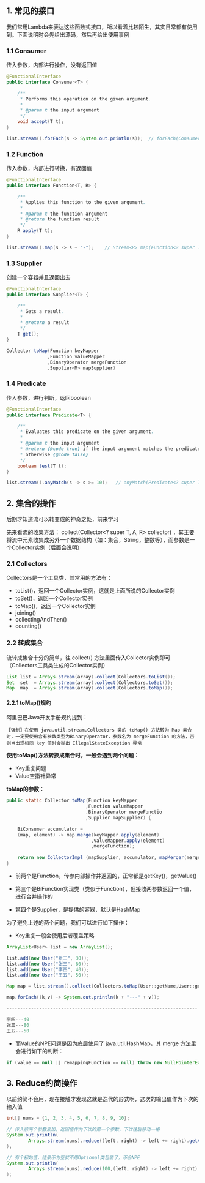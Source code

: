 ## 1. 常见的接口

我们常用Lambda来表达这些函数式接口，所以看着比较陌生，其实日常都有使用到。下面说明时会先给出源码，然后再给出使用事例



### 1.1 Consumer

传入参数，内部进行操作，没有返回值

```java
@FunctionalInterface
public interface Consumer<T> {

    /**
     * Performs this operation on the given argument.
     *
     * @param t the input argument
     */
    void accept(T t);
}
```

```java
list.stream().forEach(s -> System.out.println(s));	// forEach(Consumer<? super T> action)
```



### 1.2 Function

传入参数，内部进行转换，有返回值

```java
@FunctionalInterface
public interface Function<T, R> {

    /**
     * Applies this function to the given argument.
     *
     * @param t the function argument
     * @return the function result
     */
    R apply(T t);
}
```

```java
list.stream().map(s -> s + "-");	// Stream<R> map(Function<? super T, ? extends R> mapper);
```



### 1.3 Supplier

创建一个容器并且返回出去

```java
@FunctionalInterface
public interface Supplier<T> {

    /**
     * Gets a result.
     *
     * @return a result
     */
    T get();
}
```

```java
Collector toMap(Function keyMapper
			   ,Function valueMapper
			   ,BinaryOperator mergeFunction
			   ,Supplier<M> mapSupplier)
```



### 1.4 Predicate 

传入参数，进行判断，返回boolean

```java
@FunctionalInterface
public interface Predicate<T> {

    /**
     * Evaluates this predicate on the given argument.
     *
     * @param t the input argument
     * @return {@code true} if the input argument matches the predicate,
     * otherwise {@code false}
     */
    boolean test(T t);
}
```

```java
list.stream().anyMatch(s -> s >= 10);	// anyMatch(Predicate<? super T> predicate)
```









## 2. 集合的操作

后期才知道流可以转变成的神奇之处，前来学习



先来看流的收集方法： collect(Collector<? super T, A, R> collector) ，其主要将流中元素收集成另外一个数据结构（如：集合，String，整数等），而参数是一个Collector实例（后面会说明）





### 2.1 Collectors

Collectors是一个工具类，其常用的方法有：



- toList()，返回一个Collector实例，这就是上面所说的Collector实例
- toSet()，返回一个Collector实例
- toMap()，返回一个Collector实例
- joining()
- collectingAndThen()
- counting()





### 2.2 转成集合

流转成集合十分的简单，往 collect() 方法里面传入Collector实例即可（Collectors工具类生成的Collector实例）



```java
List list = Arrays.stream(array).collect(Collectors.toList());
Set  set  = Arrays.stream(array).collect(Collectors.toSet());
Map  map  = Arrays.stream(array).collect(Collectors.toMap());
```



#### 2.2.1 toMap()规约

阿里巴巴Java开发手册规约提到：

```
【强制】在使用 java.util.stream.Collectors 类的 toMap() 方法转为 Map 集合时，一定要使用含有参数类型为BinaryOperator，参数名为 mergeFunction 的方法，否则当出现相同 key 值时会抛出 IllegalStateException 异常
```



**使用toMap()方法转换成集合时，一般会遇到两个问题：**

* Key重复问题
* Value空指针异常





**toMap的参数：**

```java
public static Collector toMap(Function keyMapper
							 ,Function valueMapper
							 ,BinaryOperator mergeFunctio
							 ,Supplier mapSupplier) {
							 
	BiConsumer accumulator = 
	(map, element) -> map.merge(keyMapper.apply(element)
							   ,valueMapper.apply(element)
							   ,mergeFunction);
							   
    return new CollectorImpl (mapSupplier, accumulator, mapMerger(mergeFunction), CH_ID);
}
```

* 前两个是Function，传参内部操作并返回的，正常都是getKey()，getValue()

* 第三个是BiFunction实现类（类似于Function），但接收两参数返回一个值，进行合并操作的

* 第四个是Supplier，是提供的容器，默认是HashMap



为了避免上述的两个问题，我们可以进行如下操作：

* Key重复一般会使用后者覆盖策略

```java
ArrayList<User> list = new ArrayList();

list.add(new User("张三", 30));
list.add(new User("张三", 80));
list.add(new User("李四", 40));
list.add(new User("王五", 50));

Map map = list.stream().collect(Collectors.toMap(User::getName,User::getAge,(v1, v2) -> v2));

map.forEach((k,v) -> System.out.println(k + "---" + v));

----------------------------------------------------------------------

李四---40
张三---80
王五---50
```



* 而Value的NPE问题是因为底层使用了 java.util.HashMap，其 merge 方法里会进行如下的判断：

```java
if (value == null || remappingFunction == null)	throw new NullPointerException();
```









## 3. Reduce约简操作

以前约简不会用，现在接触才发现这就是迭代的形式啊，这次的输出值作为下次的输入值



```java
int[] nums = {1, 2, 3, 4, 5, 6, 7, 8, 9, 10};

// 传入前两个参数累加，返回值作为下次的第一个参数，下次往后移动一格
System.out.println(
        Arrays.stream(nums).reduce((left, right) -> left += right).getAsInt()
);

// 有个初始值，结果不为空就不用Optional类包装了，不会NPE
System.out.println(
        Arrays.stream(nums).reduce(100,(left, right) -> left += right)
);
```

